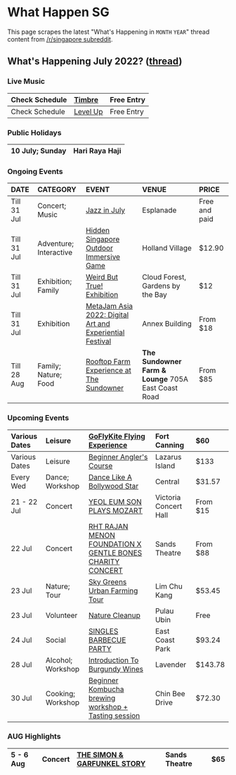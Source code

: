 # What Happen SG

This page scrapes the latest "What's Happening in `MONTH` `YEAR`" thread content from [/r/singapore subreddit](https://www.reddit.com/r/singapore/).

<!-- START HAPPENING -->
## What's Happening July 2022? ([thread](https://www.reddit.com/r/singapore/comments/vhwbb6/whats_happening_july_2022/))

### Live Music

|Check Schedule|[Timbre](https://timbregroup.asia/calendar/)|Free Entry|
|:-|:-|:-|
|Check Schedule|[Level Up](http://www.1-levelup.com/live)|Free Entry|

### Public Holidays

|10 July; Sunday|Hari Raya Haji|
|:-|:-|


### Ongoing Events

|DATE|CATEGORY|EVENT|VENUE|PRICE|
|:-|:-|:-|:-|:-|
|Till 31 Jul|Concert; Music|[Jazz in July](https://www.esplanade.com/whats-on/festivals-and-series/festivals/2022/jazz-in-july/)|Esplanade|Free and paid|
|Till 31 Jul|Adventure; Interactive|[Hidden Singapore Outdoor Immersive Game](https://www.hidden.sg/)|Holland Village|$12.90|
|Till 31 Jul|Exhibition; Family|[Weird But True! Exhibition](https://www.gardensbythebay.com.sg/en/things-to-do/calendar-of-events/nat-geo-weird-but-true.html)|Cloud Forest, Gardens by the Bay|$12|
|Till 31 Jul|Exhibition|[MetaJam Asia 2022: Digital Art and Experiential Festival](https://feverup.com/m/113907?utm_source=landing&utm_medium=landing_candlelight_sin&utm_campaign=candlelight_sin&cp_landing=city_selector)|Annex Building|From $18|
|Till 28 Aug|Family; Nature; Food|[Rooftop Farm Experience at The Sundowner](https://feverup.com/m/100641?utm_source=landing&utm_medium=landing_candlelight_sin&utm_campaign=candlelight_sin&cp_landing=city_selector)|**The Sundowner Farm & Lounge** 705A East Coast Road|From $85|

### Upcoming Events

|Various Dates|Leisure|[GoFlyKite Flying Experience](https://www.eventbrite.sg/e/goflykite-flying-experience-2022-tickets-232568959017?aff=ebdssbdestsearch)|Fort Canning|$60|
|:-|:-|:-|:-|:-|
|Various Dates|Leisure|[Beginner Angler's Course](https://www.eventbrite.sg/e/beginner-anglers-course-tickets-114390446906?aff=ebdssbdestsearch)|Lazarus Island|$133|
|Every Wed|Dance; Workshop|[Dance Like A Bollywood Star](https://www.eventbrite.sg/e/dance-like-a-bollywood-star-tickets-259272780867?aff=ebdssbdestsearch&keep_tld=1)|Central|$31.57|
|21 - 22 Jul|Concert|[YEOL EUM SON PLAYS MOZART](https://www.vtvch.com/event-details/yeol-eum-son-plays-mozart)|Victoria Concert Hall|From $15|
|22 Jul|Concert|[RHT RAJAN MENON FOUNDATION X GENTLE BONES CHARITY CONCERT](https://www.marinabaysands.com/entertainment/shows/gentle-bones-charity-concert.html)|Sands Theatre|From $88|
|23 Jul|Nature; Tour|[Sky Greens Urban Farming Tour](https://www.eventbrite.sg/e/sky-greens-urban-farming-tour-tickets-184598909307?aff=ebdssbdestsearch)|Lim Chu Kang|$53.45|
|23 Jul|Volunteer|[Nature Cleanup](https://www.eventbrite.sg/e/nature-cleanup-pulau-ubin-tickets-369849388477?aff=ebdssbdestsearch&keep_tld=1)|Pulau Ubin|Free|
|24 Jul|Social|[SINGLES BARBECUE PARTY](https://www.eventbrite.sg/e/singles-barbecue-party-tickets-366575074917?aff=ebdssbdestsearch)|East Coast Park|$93.24|
|28 Jul|Alcohol; Workshop|[Introduction To Burgundy Wines](https://www.eventbrite.sg/e/introduction-to-burgundy-wines-tickets-256008397007?aff=ebdssbdestsearch)|Lavender|$143.78|
|30 Jul|Cooking; Workshop|[Beginner Kombucha brewing workshop + Tasting session](https://www.eventbrite.sg/e/beginner-kombucha-brewing-workshop-tasting-session-tickets-116277640553?aff=ebdssbdestsearch)|Chin Bee Drive|$72.30|

### AUG Highlights

|5 - 6 Aug|Concert|[THE SIMON & GARFUNKEL STORY](https://www.marinabaysands.com/entertainment/shows/the-simon-and-garfunkel-story.html)|Sands Theatre|$65|
|:-|:-|:-|:-|:-|


&#x200B;
<!-- END HAPPENING -->